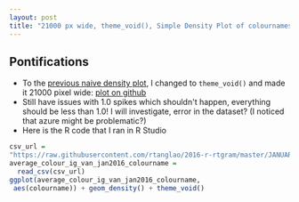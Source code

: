 ```yaml
---
layout: post
title: "21000 px wide, theme_void(), Simple Density Plot of colournames of Instagram 2017 Average Colour January 2016"
---
```


## Pontifications

* To the [previous naive density plot](http://rolandtanglao.com/2017/08/20/p1-naive-density-plot-instagram-vancouver-average-colour-january-2016/), I changed to ```theme_void()``` and made it 21000 pixel wide: [plot on github](https://github.com/rtanglao/2016-r-rtgram/commit/3aab373eb4d8c46f2a420014ca9687d717f39921)
* Still have issues with 1.0 spikes which shouldn't happen, everything should be less than 1.0! I will investigate, error in the dataset? (I noticed that azure might be problematic?)
* Here is the R code that I ran in R Studio

```R
csv_url = 
"https://raw.githubusercontent.com/rtanglao/2016-r-rtgram/master/JANUARY2016/january2016-ig-van-avgcolour-id-mf-month-day-daynum-unixtime-hour-colourname.csv"
average_colour_ig_van_jan2016_colourname = 
  read_csv(csv_url)
ggplot(average_colour_ig_van_jan2016_colourname,
 aes(colourname)) + geom_density() + theme_void()

```